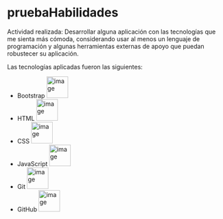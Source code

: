 # pruebaHabilidades

Actividad realizada:
Desarrollar alguna aplicación con las tecnologías que me sienta más cómoda, considerando usar al menos un lenguaje de programación y algunas herramientas externas de apoyo que puedan robustecer su aplicación.

Las tecnologías aplicadas fueron las siguientes:
- Bootstrap <img width="50" alt="image" src="https://media3.giphy.com/media/Sr8xDpMwVKOHUWDVRD/giphy.gif?cid=ecf05e47ulg9hf0xbg77hlrw570gp9fkbi334ssgfjiefv38&ep=v1_stickers_search&rid=giphy.gif&ct=s">
- HTML <img width="50" alt="image" src="https://media.giphy.com/media/XAxylRMCdpbEWUAvr8/giphy.gif">
- CSS <img width="50" alt="image" src="https://media.giphy.com/media/fsEaZldNC8A1PJ3mwp/giphy.gif">
- JavaScript <img width="50" alt="image" src="https://media.giphy.com/media/ln7z2eWriiQAllfVcn/giphy.gif">
- Git <img width="50" alt="image" src="https://media.giphy.com/media/kH1DBkPNyZPOk0BxrM/giphy.gif">
- GitHub <img width="50" alt="image" src="https://media.giphy.com/media/KzJkzjggfGN5Py6nkT/giphy.gif">
